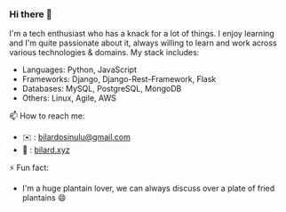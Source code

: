 ### Hi there 👋
I'm a tech enthusiast who has a knack for a lot of things. I enjoy learning and I'm quite passionate about it, always willing to learn and work across various technologies & domains. 
My stack includes:
- Languages: Python, JavaScript
- Frameworks: Django, Django-Rest-Framework, Flask
- Databases: MySQL, PostgreSQL, MongoDB
- Others: Linux, Agile, AWS


📫 How to reach me:
- ✉️ : bilardosinulu@gmail.com
- 🔗 : [bilard.xyz](https://www.bilard.xyz/)

⚡ Fun fact: 
- I'm a huge plantain lover, we can always discuss over a plate of fried plantains 😄


<!--
**captbilard/captbilard** is a ✨ _special_ ✨ repository because its `README.md` (this file) appears on your GitHub profile.

Here are some ideas to get you started:

- 🔭 I’m currently working on ...
- 🌱 I’m currently learning ...
- 👯 I’m looking to collaborate on ...
- 🤔 I’m looking for help with ...
- 💬 Ask me about ...
- 📫 How to reach me: ...
- 😄 Pronouns: ...
- ⚡ Fun fact: ...
-->
